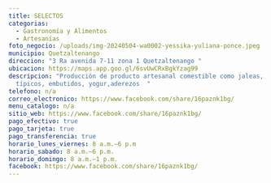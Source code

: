```yaml
---
title: SELECTOS
categorias:
  - Gastronomía y Alimentos
  - Artesanías
foto_negocio: /uploads/img-20240504-wa0002-yessika-yuliana-ponce.jpeg
municipio: Quetzaltenango
direccion: "3 Ra avenida 7-11 zona 1 Quetzaltenango "
ubicacion: https://maps.app.goo.gl/6svUwCRxBgkYzag99
descripcion: "Producción de producto artesanal comestible como jaleas, dulces
  típicos, embutidos, yogur,aderezos  "
telefono: n/a
correo_electronico: https://www.facebook.com/share/16paznk1bg/
menu_catalogo: n/a
sitio_web: https://www.facebook.com/share/16paznk1bg/
pago_efectivo: true
pago_tarjeta: true
pago_transferencia: true
horario_lunes_viernes: 8 a.m.–6 p.m
horario_sabado: 8 a.m.–6 p.m.
horario_domingo: 8 a.m.–1 p.m.
facebook: https://www.facebook.com/share/16paznk1bg/
---
```

